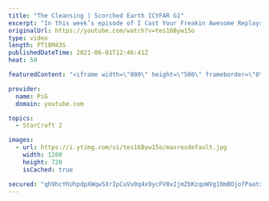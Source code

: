 ```yaml
---
title: "The Cleansing | Scorched Earth ICYFAR G1"
excerpt: "In this week’s episode of I Cast Your Freakin Awesome Replays (ICYFAR) players sent in their replays where they basetraded their way to victory!   NEW ICYFAR CHALLENGE: \"That Belongs in a Museum!\" - Use the most rare upgrades! Send submissions to fluxiorsc@gmail.com as attachment AND only ICYFAR as the"
originalUrl: https://youtube.com/watch?v=tes16Byw15o
type: video
length: PT18M43S
publishedDateTime: 2021-06-01T12:46:41Z
heat: 50

featuredContent: "<iframe width=\"800\" height=\"500\" frameborder=\"0\" src=\"https://www.youtube.com/embed/tes16Byw15o\" allow=\"accelerometer; autoplay; encrypted-media; gyroscope; picture-in-picture\" allowfullscreen></iframe>"

provider:
  name: PiG
  domain: youtube.com

topics:
  - StarCraft 2

images:
  - url: https://i.ytimg.com/vi/tes16Byw15o/maxresdefault.jpg
    width: 1280
    height: 720
    isCached: true

secured: "qh9hcYhUhpdpXWqwSXrIpCuVv0q4x9ycFV0xIjmZbKzqoWVg10mBOjofPaatxitLmCpQuQhchGSVBkNdXcICUmDTXFqCXTrmvtKj0AXKsIdhNfIjFh8cxB0cyCiYxsglf4nVedZn9jf9r+gR5l3TN1wU99DteqkEcUPxoh9PKfj195/rWeEuZAiQ0mvJMsqj4+4I1VbO2pO1I0vZye+MS8ILC+/TwPtMlkyxTZo59OUS9ZNIRsPehMK/KaBS1BBBXHLj1KIpo0qgSEVHdrbxRO24lN7y/WJ4uN3JZqumC3QEHv69OIdWxs1wV7VGiyQo2EuWTtSpUMLlIArX9KNJ+APpNwEufcskK2DcxU02mwLqxjejMiEOZpNxUtRUbcJp2RH6iupqpTB++67HPD82ckKmabq6V674/BX3/UYzT94=;ScrfTR4a2meaBOYXRo9Jdg=="
---
```


